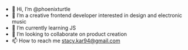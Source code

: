 - 👋 Hi, I’m @phoenixturtle
- 👀 I’m a creative frontend developer interested in design and electronic music
- 🌱 I’m currently learning JS
- 💞️ I’m looking to collaborate on product creation 
- 📫 How to reach me stacy.kar94@gmail.com

<!---
phoenixturtle/phoenixturtle is a ✨ special ✨ repository because its `README.md` (this file) appears on your GitHub profile.
You can click the Preview link to take a look at your changes.
--->
